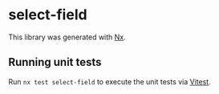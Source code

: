 # select-field

This library was generated with [Nx](https://nx.dev).

## Running unit tests

Run `nx test select-field` to execute the unit tests via [Vitest](https://vitest.dev/).

